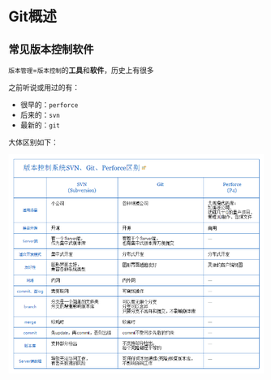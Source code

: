 # Git概述

## 常见版本控制软件

`版本管理`=`版本控制`的**工具**和**软件**，历史上有很多

之前听说或用过的有：

* 很早的：`perforce`
* 后来的：`svn`
* 最新的：`git`

大体区别如下：

![svn_perfore_git_diff](../assets/img/svn_perfore_git_diff.png)


